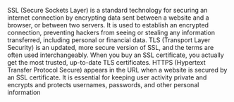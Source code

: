 SSL (Secure Sockets Layer) is a standard technology for securing an internet connection by encrypting data sent between a website and a browser, or between two servers. It is used to establish an encrypted connection, preventing hackers from seeing or stealing any information transferred, including personal or financial data. TLS (Transport Layer Security) is an updated, more secure version of SSL, and the terms are often used interchangeably. When you buy an SSL certificate, you actually get the most trusted, up-to-date TLS certificates. HTTPS (Hypertext Transfer Protocol Secure) appears in the URL when a website is secured by an SSL certificate. It is essential for keeping user activity private and encrypts and protects usernames, passwords, and other personal information

